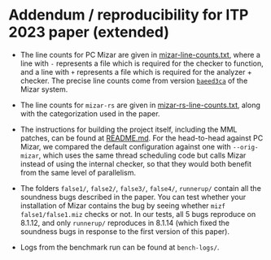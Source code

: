 # Addendum / reproducibility for ITP 2023 paper (extended)

* The line counts for PC Mizar are given in [mizar-line-counts.txt](mizar-line-counts.txt),
  where a line with `-` represents a file which is required for the checker to
  function, and a line with `+` represents a file which is required for the
  analyzer + checker. The precise line counts come from version
  [`baeed3ca`](https://github.com/MizarProject/system/commit/baeed3ca)
  of the Mizar system.

* The line counts for `mizar-rs` are given in
  [mizar-rs-line-counts.txt](mizar-rs-line-counts.txt), along with the categorization
  used in the paper.

* The instructions for building the project itself, including the MML patches,
  can be found at [README.md](/README.md). For the head-to-head against PC Mizar,
  we compared the default configuration against one with `--orig-mizar`,
  which uses the same thread scheduling code but calls Mizar instead of using
  the internal checker, so that they would both benefit from the same level
  of parallelism.

* The folders `false1/`, `false2/`, `false3/`, `false4/`, `runnerup/` contain
  all the soundness bugs described in the paper. You can test whether your
  installation of Mizar contains the bug by seeing whether
  `mizf false1/false1.miz` checks or not. In our tests, all 5 bugs reproduce
  on 8.1.12, and only `runnerup/` reproduces in 8.1.14 (which fixed the
  soundness bugs in response to the first version of this paper).

* Logs from the benchmark run can be found at `bench-logs/`.
